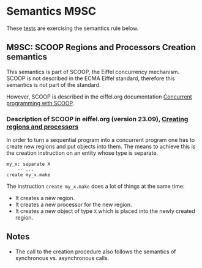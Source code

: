 # Semantics M9SC

These [tests](.) are exercising the semantics rule below.

## M9SC: SCOOP Regions and Processors Creation semantics

This semantics is part of SCOOP, the Eiffel concurrency mechanism. SCOOP is not described in the ECMA Eiffel standard, therefore this semantics is not part of the standard.

However, SCOOP is described in the eiffel.org documentation [Concurrent programming with SCOOP](https://www.eiffel.org/doc/solutions/Concurrent_programming_with_SCOOP).

### Description of SCOOP in eiffel.org (version 23.09), [Creating regions and processors](https://www.eiffel.org/doc/solutions/Regions_and_Processors#Creating_regions_and_processors)

In order to turn a sequential program into a concurrent program one has to create new regions and put objects into them. The means to achieve this is the creation instruction on an entity whose type is separate.

```
my_x: separate X
	-- ...
create my_x.make
```

The instruction `create my_x.make` does a lot of things at the same time:

* It creates a new region.
* It creates a new processor for the new region.
* It creates a new object of type `X` which is placed into the newly created region.

## Notes

* The call to the creation procedure also follows the semantics of synchronous vs. asynchronous calls.